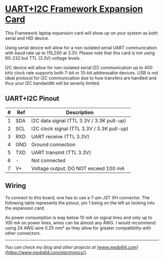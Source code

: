 [UART+I2C Framework Expansion Card](https://medo64.com/uartframecard/)
======================================================================

This Framework laptop expansion card will show up on your system as both serial
and HID device.

Using serial device will allow for a non-isolated serial UART communication with
baud rate up to 115,200  at 3.3V. Please note that this card is not using RS-232
but TTL (3.3V) voltage levels.

I2C device will allow for non-isolated serial I2C communication up to 400 kHz
clock rate supports both 7-bit or 10-bit addressable devices. USB is not ideal
protocol for I2C communication due to how transfers are handled and thus your
I2C bandwidth will be severly limited.


## UART+I2C Pinout

| # | Ref | Description                                |
|--:|-----|--------------------------------------------|
| 1 | SDA | I2C data signal (TTL 3.3V / 3.3K pull-up)  |
| 2 | SCL | I2C clock signal (TTL 3.3V / 3.3K pull-up) |
| 3 | RXD | UART receive (TTL 3.3V)                    |
| 4 | GND | Ground connection                          |
| 5 | TXD | UART transmit (TTL 3.3V)                   |
| 6 |  -  | Not connected                              |
| 7 | V+  | Voltage output; DO NOT exceed 100 mA       |


## Wiring

To connect to this board, one has to use a 7-pin JST XH connector. The following
table represents the pinout, pin 1 being on the left as looking into the
expansion card.

As power consumption is way below 10 mA on signal lines and only up to 100 mA on
power lines, wires can be almost any AWG. I would recommend using 24 AWG wire
0.25 mm² as they allow for greater compatibility with other connectors.

---
*You can check my blog and other projects at [www.medo64.com](https://www.medo64.com/electronics/).*
